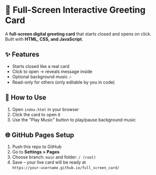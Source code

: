 # 💌 Full-Screen Interactive Greeting Card

A **full-screen digital greeting card** that starts closed and opens on click.  
Built with **HTML, CSS, and JavaScript**.

## ✨ Features
- Starts closed like a real card  
- Click to open → reveals message inside  
- Optional background music 🎶  
- Read-only for others (only editable by you in code)  

## 🚀 How to Use
1. Open `index.html` in your browser  
2. Click the card to open it  
3. Use the "Play Music" button to play/pause background music  

## 🌐 GitHub Pages Setup
1. Push this repo to GitHub  
2. Go to **Settings > Pages**  
3. Choose branch: `main` and folder: `/ (root)`  
4. Save – your live card will be ready at  
   `https://your-username.github.io/full_screen_card/`
